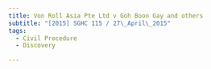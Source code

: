 ```yaml
---
title: Von Roll Asia Pte Ltd v Goh Boon Gay and others 
subtitle: "[2015] SGHC 115 / 27\_April\_2015"
tags:
  - Civil Procedure
  - Discovery

---
```


